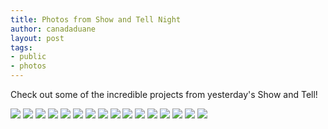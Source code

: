 ```yaml
---
title: Photos from Show and Tell Night
author: canadaduane
layout: post
tags:
- public
- photos
---
```


Check out some of the incredible projects from yesterday's Show and Tell!
<style>.photos > img { padding-bottom: 5px; }</style>
<div class="photos">
<img src="http://farm6.staticflickr.com/5502/9031665636_5bc6a6b6fe.jpg">
<img src="http://farm3.staticflickr.com/2827/9029468877_2738071f78.jpg">
<img src="http://farm3.staticflickr.com/2809/9031681756_dc0e5b98ac.jpg">
<img src="http://farm3.staticflickr.com/2806/9031689328_8000e42a3b.jpg">
<img src="http://farm4.staticflickr.com/3783/9029252955_be88cef273.jpg">
<img src="http://farm6.staticflickr.com/5513/9031628858_ae94934767.jpg">
<img src="http://farm3.staticflickr.com/2844/9029475389_33c9a7a01a.jpg">
<img src="http://farm4.staticflickr.com/3806/9029405983_ed2f25f78d.jpg">
<img src="http://farm6.staticflickr.com/5350/9029580935_3600a8c5d9.jpg">
<img src="http://farm6.staticflickr.com/5454/9031777594_ac2fd1f87d.jpg">
<img src="http://farm6.staticflickr.com/5523/9031769416_05aae273fd.jpg">
<img src="http://farm6.staticflickr.com/5546/9029526259_2702b95d35.jpg">
<img src="http://farm6.staticflickr.com/5463/9031760936_c14f32750c.jpg">
<img src="http://farm4.staticflickr.com/3709/9029498185_0973811386.jpg">
<img src="http://farm4.staticflickr.com/3807/9029429537_941e344483.jpg">
<img src="http://farm8.staticflickr.com/7392/9031710418_4c1ce3e077.jpg">
</div>
